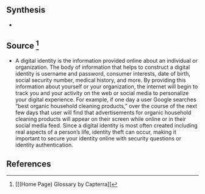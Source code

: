 ## Synthesis
- 
## Source [^1]
- A digital identity is the information provided online about an individual or organization. The body of information that helps to construct a digital identity is username and password, consumer interests, date of birth, social security number, medical history, and more. By providing this information about yourself or your organization, the internet will begin to track you and your activity on the web or social media to personalize your digital experience. For example, if one day a user Google searches “best organic household cleaning products,” over the course of the next few days that user will find that advertisements for organic household cleaning products will appear on their screen while online or in their social media feed. Since a digital identity is most often created including real aspects of a person’s life, identity theft can occur, making it important to secure your identity online with security questions or identity authentication.
## References

[^1]: [[(Home Page) Glossary by Capterra]]